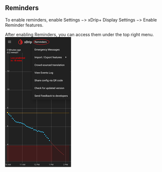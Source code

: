 ## Reminders  
  
To enable reminders, enable Settings &#8722;> xDrip+ Display Settings &#8722;> Enable Reminder features.  
  
After enabling Reminders, you can access them under the top right menu.  
![](./images/RemindersMenu.png)  
